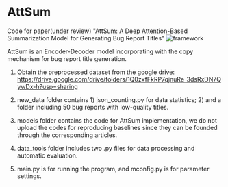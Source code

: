 # AttSum

Code for paper(under review) "AttSum: A Deep Attention-Based Summarization Model for Generating Bug Report Titles"
![framework](https://user-images.githubusercontent.com/48006443/151654727-093a2e94-9439-4679-8e22-62e0f9291a5e.png)

AttSum is an Encoder-Decoder model incorporating with the copy mechanism for bug report title generation.

1. Obtain the preprocessed dataset from the google drive: https://drive.google.com/drive/folders/1Q0zxfFkRP7qjnuRe_3dsRxDN7QywDx-h?usp=sharing

2. new_data folder contains 1) json_counting.py for data statistics; 2) and a folder including 50 bug reports with low-quality titles.

3. models folder contains the code for AttSum implementation, we do not upload the codes for reproducing baselines since they can be founded through the corresponding articles.

4. data_tools folder includes two .py files for data processing and automatic evaluation.

5. main.py is for running the program, and mconfig.py is for parameter settings.


